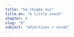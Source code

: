 ```yaml
---
title: "Sá chuqke nuı"
title_en: "A little snack"
chapter: 8
slug: "8"
subject: "adjectives + vocab"
---
```

